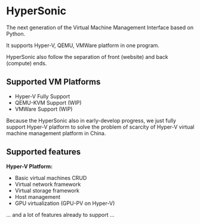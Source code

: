 # HyperSonic

The next generation of the Virtual Machine Management Interface based on Python.

It supports Hyper-V, QEMU, VMWare platform in one program.

HyperSonic also follow the separation of front (website) and back (compute) ends.

## Supported VM Platforms

* Hyper-V Fully Support
* QEMU-KVM Support (WIP)
* VMWare Support (WIP)

Because the HyperSonic also in early-develop progress, we just fully support Hyper-V platform to solve the problem of scarcity of Hyper-V virtual machine management platform in China.

## Supported features

**Hyper-V Platform:**

* Basic virtual machines CRUD
* Virtual network framework
* Virtual storage framework
* Host management
* GPU virtualization (GPU-PV on Hyper-V)

... and a lot of features already to support ...
